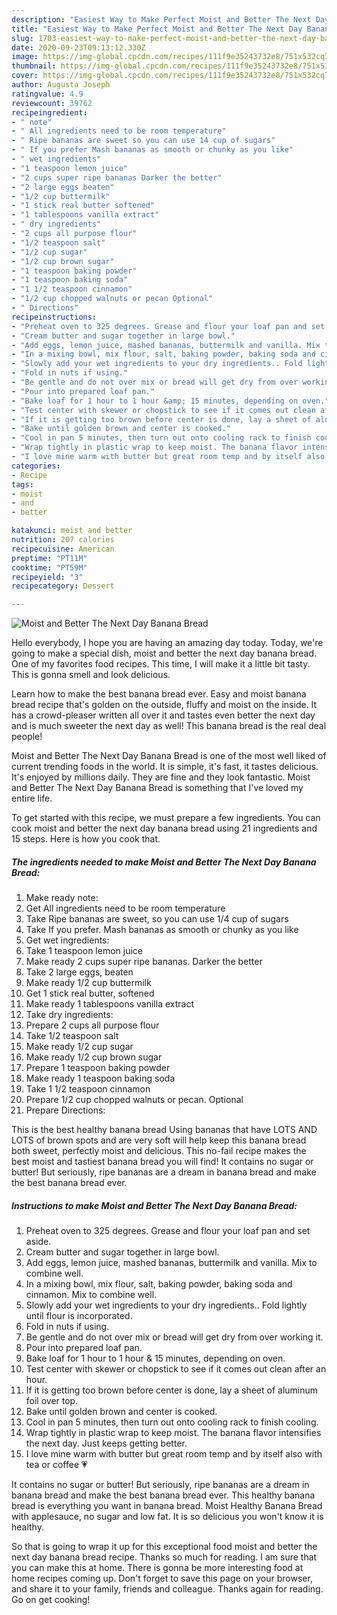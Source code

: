 ```yaml
---
description: "Easiest Way to Make Perfect Moist and Better The Next Day Banana Bread"
title: "Easiest Way to Make Perfect Moist and Better The Next Day Banana Bread"
slug: 1703-easiest-way-to-make-perfect-moist-and-better-the-next-day-banana-bread
date: 2020-09-23T09:13:12.330Z
image: https://img-global.cpcdn.com/recipes/111f9e35243732e8/751x532cq70/moist-and-better-the-next-day-banana-bread-recipe-main-photo.jpg
thumbnail: https://img-global.cpcdn.com/recipes/111f9e35243732e8/751x532cq70/moist-and-better-the-next-day-banana-bread-recipe-main-photo.jpg
cover: https://img-global.cpcdn.com/recipes/111f9e35243732e8/751x532cq70/moist-and-better-the-next-day-banana-bread-recipe-main-photo.jpg
author: Augusta Joseph
ratingvalue: 4.9
reviewcount: 39762
recipeingredient:
- " note"
- " All ingredients need to be room temperature"
- " Ripe bananas are sweet so you can use 14 cup of sugars"
- " If you prefer Mash bananas as smooth or chunky as you like"
- " wet ingredients"
- "1 teaspoon lemon juice"
- "2 cups super ripe bananas Darker the better"
- "2 large eggs beaten"
- "1/2 cup buttermilk"
- "1 stick real butter softened"
- "1 tablespoons vanilla extract"
- " dry ingredients"
- "2 cups all purpose flour"
- "1/2 teaspoon salt"
- "1/2 cup sugar"
- "1/2 cup brown sugar"
- "1 teaspoon baking powder"
- "1 teaspoon baking soda"
- "1 1/2 teaspoon cinnamon"
- "1/2 cup chopped walnuts or pecan Optional"
- " Directions"
recipeinstructions:
- "Preheat oven to 325 degrees. Grease and flour your loaf pan and set aside."
- "Cream butter and sugar together in large bowl."
- "Add eggs, lemon juice, mashed bananas, buttermilk and vanilla. Mix to combine well."
- "In a mixing bowl, mix flour, salt, baking powder, baking soda and cinnamon. Mix to combine well."
- "Slowly add your wet ingredients to your dry ingredients.. Fold lightly until flour is incorporated."
- "Fold in nuts if using."
- "Be gentle and do not over mix or bread will get dry from over working it."
- "Pour into prepared loaf pan."
- "Bake loaf for 1 hour to 1 hour &amp; 15 minutes, depending on oven."
- "Test center with skewer or chopstick to see if it comes out clean after an hour."
- "If it is getting too brown before center is done, lay a sheet of aluminum foil over top."
- "Bake until golden brown and center is cooked."
- "Cool in pan 5 minutes, then turn out onto cooling rack to finish cooling."
- "Wrap tightly in plastic wrap to keep moist. The banana flavor intensifies the next day. Just keeps getting better."
- "I love mine warm with butter but great room temp and by itself also with tea or coffee 💗"
categories:
- Recipe
tags:
- moist
- and
- better

katakunci: moist and better 
nutrition: 207 calories
recipecuisine: American
preptime: "PT11M"
cooktime: "PT59M"
recipeyield: "3"
recipecategory: Dessert

---
```



![Moist and Better The Next Day Banana Bread](https://img-global.cpcdn.com/recipes/111f9e35243732e8/751x532cq70/moist-and-better-the-next-day-banana-bread-recipe-main-photo.jpg)

Hello everybody, I hope you are having an amazing day today. Today, we're going to make a special dish, moist and better the next day banana bread. One of my favorites food recipes. This time, I will make it a little bit tasty. This is gonna smell and look delicious.

Learn how to make the best banana bread ever. Easy and moist banana bread recipe that&#39;s golden on the outside, fluffy and moist on the inside. It has a crowd-pleaser written all over it and tastes even better the next day and is much sweeter the next day as well! This banana bread is the real deal people!

Moist and Better The Next Day Banana Bread is one of the most well liked of current trending foods in the world. It is simple, it's fast, it tastes delicious. It's enjoyed by millions daily. They are fine and they look fantastic. Moist and Better The Next Day Banana Bread is something that I've loved my entire life.


To get started with this recipe, we must prepare a few ingredients. You can cook moist and better the next day banana bread using 21 ingredients and 15 steps. Here is how you cook that.

<!--inarticleads1-->

##### The ingredients needed to make Moist and Better The Next Day Banana Bread:

1. Make ready  note:
1. Get  All ingredients need to be room temperature
1. Take  Ripe bananas are sweet, so you can use 1/4 cup of sugars
1. Take  If you prefer. Mash bananas as smooth or chunky as you like
1. Get  wet ingredients:
1. Take 1 teaspoon lemon juice
1. Make ready 2 cups super ripe bananas. Darker the better
1. Take 2 large eggs, beaten
1. Make ready 1/2 cup buttermilk
1. Get 1 stick real butter, softened
1. Make ready 1 tablespoons vanilla extract
1. Take  dry ingredients:
1. Prepare 2 cups all purpose flour
1. Take 1/2 teaspoon salt
1. Make ready 1/2 cup sugar
1. Make ready 1/2 cup brown sugar
1. Prepare 1 teaspoon baking powder
1. Make ready 1 teaspoon baking soda
1. Take 1 1/2 teaspoon cinnamon
1. Prepare 1/2 cup chopped walnuts or pecan. Optional
1. Prepare  Directions:


This is the best healthy banana bread Using bananas that have LOTS AND LOTS of brown spots and are very soft will help keep this banana bread both sweet, perfectly moist and delicious. This no-fail recipe makes the best moist and tastiest banana bread you will find! It contains no sugar or butter! But seriously, ripe bananas are a dream in banana bread and make the best banana bread ever. 

<!--inarticleads2-->

##### Instructions to make Moist and Better The Next Day Banana Bread:

1. Preheat oven to 325 degrees. Grease and flour your loaf pan and set aside.
1. Cream butter and sugar together in large bowl.
1. Add eggs, lemon juice, mashed bananas, buttermilk and vanilla. Mix to combine well.
1. In a mixing bowl, mix flour, salt, baking powder, baking soda and cinnamon. Mix to combine well.
1. Slowly add your wet ingredients to your dry ingredients.. Fold lightly until flour is incorporated.
1. Fold in nuts if using.
1. Be gentle and do not over mix or bread will get dry from over working it.
1. Pour into prepared loaf pan.
1. Bake loaf for 1 hour to 1 hour &amp; 15 minutes, depending on oven.
1. Test center with skewer or chopstick to see if it comes out clean after an hour.
1. If it is getting too brown before center is done, lay a sheet of aluminum foil over top.
1. Bake until golden brown and center is cooked.
1. Cool in pan 5 minutes, then turn out onto cooling rack to finish cooling.
1. Wrap tightly in plastic wrap to keep moist. The banana flavor intensifies the next day. Just keeps getting better.
1. I love mine warm with butter but great room temp and by itself also with tea or coffee 💗


It contains no sugar or butter! But seriously, ripe bananas are a dream in banana bread and make the best banana bread ever. This healthy banana bread is everything you want in banana bread. Moist Healthy Banana Bread with applesauce, no sugar and low fat. It is so delicious you won&#39;t know it is healthy. 

So that is going to wrap it up for this exceptional food moist and better the next day banana bread recipe. Thanks so much for reading. I am sure that you can make this at home. There is gonna be more interesting food at home recipes coming up. Don't forget to save this page on your browser, and share it to your family, friends and colleague. Thanks again for reading. Go on get cooking!
